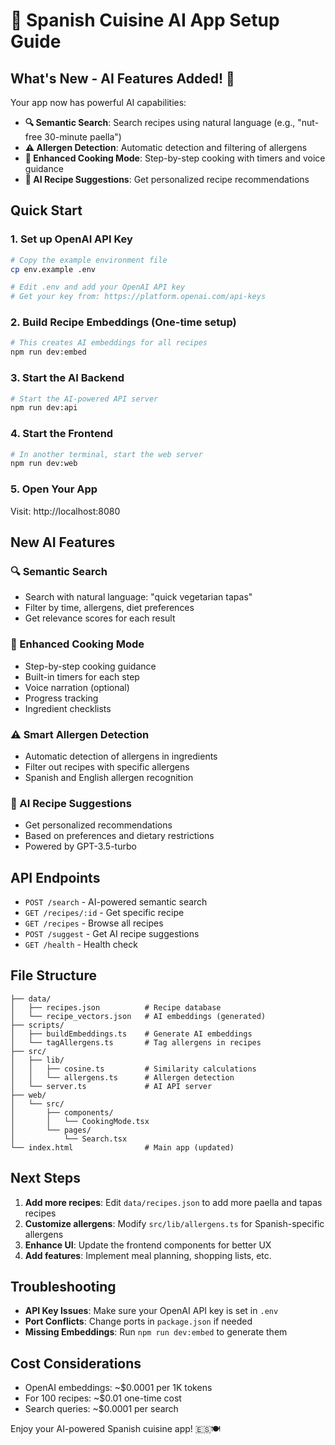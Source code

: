 # 🚀 Spanish Cuisine AI App Setup Guide

## What's New - AI Features Added! 🧠

Your app now has powerful AI capabilities:

- **🔍 Semantic Search**: Search recipes using natural language (e.g., "nut-free 30-minute paella")
- **⚠️ Allergen Detection**: Automatic detection and filtering of allergens
- **🍳 Enhanced Cooking Mode**: Step-by-step cooking with timers and voice guidance
- **🤖 AI Recipe Suggestions**: Get personalized recipe recommendations

## Quick Start

### 1. Set up OpenAI API Key
```bash
# Copy the example environment file
cp env.example .env

# Edit .env and add your OpenAI API key
# Get your key from: https://platform.openai.com/api-keys
```

### 2. Build Recipe Embeddings (One-time setup)
```bash
# This creates AI embeddings for all recipes
npm run dev:embed
```

### 3. Start the AI Backend
```bash
# Start the AI-powered API server
npm run dev:api
```

### 4. Start the Frontend
```bash
# In another terminal, start the web server
npm run dev:web
```

### 5. Open Your App
Visit: http://localhost:8080

## New AI Features

### 🔍 Semantic Search
- Search with natural language: "quick vegetarian tapas"
- Filter by time, allergens, diet preferences
- Get relevance scores for each result

### 🍳 Enhanced Cooking Mode
- Step-by-step cooking guidance
- Built-in timers for each step
- Voice narration (optional)
- Progress tracking
- Ingredient checklists

### ⚠️ Smart Allergen Detection
- Automatic detection of allergens in ingredients
- Filter out recipes with specific allergens
- Spanish and English allergen recognition

### 🤖 AI Recipe Suggestions
- Get personalized recommendations
- Based on preferences and dietary restrictions
- Powered by GPT-3.5-turbo

## API Endpoints

- `POST /search` - AI-powered semantic search
- `GET /recipes/:id` - Get specific recipe
- `GET /recipes` - Browse all recipes
- `POST /suggest` - Get AI recipe suggestions
- `GET /health` - Health check

## File Structure

```
├── data/
│   ├── recipes.json          # Recipe database
│   └── recipe_vectors.json   # AI embeddings (generated)
├── scripts/
│   ├── buildEmbeddings.ts    # Generate AI embeddings
│   └── tagAllergens.ts       # Tag allergens in recipes
├── src/
│   ├── lib/
│   │   ├── cosine.ts         # Similarity calculations
│   │   └── allergens.ts      # Allergen detection
│   └── server.ts             # AI API server
├── web/
│   └── src/
│       ├── components/
│       │   └── CookingMode.tsx
│       └── pages/
│           └── Search.tsx
└── index.html                # Main app (updated)
```

## Next Steps

1. **Add more recipes**: Edit `data/recipes.json` to add more paella and tapas recipes
2. **Customize allergens**: Modify `src/lib/allergens.ts` for Spanish-specific allergens
3. **Enhance UI**: Update the frontend components for better UX
4. **Add features**: Implement meal planning, shopping lists, etc.

## Troubleshooting

- **API Key Issues**: Make sure your OpenAI API key is set in `.env`
- **Port Conflicts**: Change ports in `package.json` if needed
- **Missing Embeddings**: Run `npm run dev:embed` to generate them

## Cost Considerations

- OpenAI embeddings: ~$0.0001 per 1K tokens
- For 100 recipes: ~$0.01 one-time cost
- Search queries: ~$0.0001 per search

Enjoy your AI-powered Spanish cuisine app! 🇪🇸🍽️
